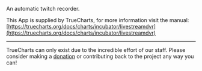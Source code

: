 An automatic twitch recorder.

This App is supplied by TrueCharts, for more information visit the manual: [https://truecharts.org/docs/charts/incubator/livestreamdvr](https://truecharts.org/docs/charts/incubator/livestreamdvr)

---

TrueCharts can only exist due to the incredible effort of our staff.
Please consider making a [donation](https://truecharts.org/docs/about/sponsor) or contributing back to the project any way you can!
